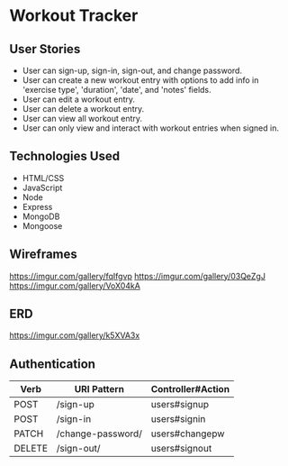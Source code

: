 # Workout Tracker

## User Stories
- User can sign-up, sign-in, sign-out, and change password.
- User can create a new workout entry with options to add info in 'exercise type', 'duration', 'date', and 'notes' fields.
- User can edit a workout entry.
- User can delete a workout entry.
- User can view all workout entry.
- User can only view and interact with workout entries when signed in.

## Technologies Used
- HTML/CSS
- JavaScript
- Node
- Express
- MongoDB
- Mongoose

## Wireframes
https://imgur.com/gallery/fqIfgvp
https://imgur.com/gallery/03QeZgJ
https://imgur.com/gallery/VoX04kA

## ERD
https://imgur.com/gallery/k5XVA3x

## Authentication
| Verb |	URI Pattern	| Controller#Action |
| --- | ---         | ---              |
| POST |	/sign-up	| users#signup |
| POST |	/sign-in	| users#signin |
| PATCH	| /change-password/	| users#changepw |
| DELETE	| /sign-out/	| users#signout |

